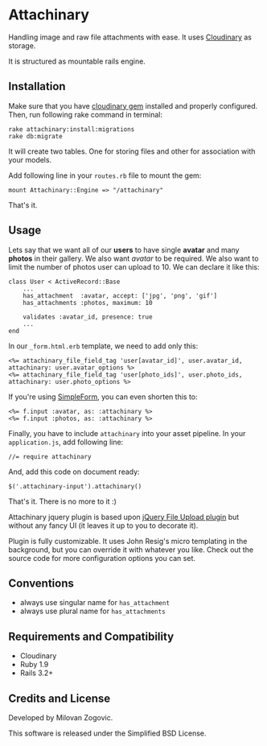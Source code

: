 # Attachinary

Handling image and raw file attachments with ease.
It uses [Cloudinary](http://cloudinary.com) as storage.

It is structured as mountable rails engine.


## Installation

Make sure that you have [cloudinary gem](https://github.com/cloudinary/cloudinary_gem) installed and properly configured. Then, run following rake command in terminal:

	rake attachinary:install:migrations
	rake db:migrate

It will create two tables. One for storing files and other for association with your models.

Add following line in your `routes.rb` file to mount the gem:

	mount Attachinary::Engine => "/attachinary"

That's it.


## Usage

Lets say that we want all of our **users** to have single **avatar** and many **photos** in their gallery. We also want *avatar* to be required. We also want to limit the number of photos user can upload to 10. We can declare it like this:

	class User < ActiveRecord::Base
		...
		has_attachment  :avatar, accept: ['jpg', 'png', 'gif']
		has_attachments :photos, maximum: 10

		validates :avatar_id, presence: true
		...
	end

In our `_form.html.erb` template, we need to add only this:

	<%= attachinary_file_field_tag 'user[avatar_id]', user.avatar_id, attachinary: user.avatar_options %>
	<%= attachinary_file_field_tag 'user[photo_ids]', user.photo_ids, attachinary: user.photo_options %>

If you're using [SimpleForm](https://github.com/plataformatec/simple_form), you can even shorten this to:

	<%= f.input :avatar, as: :attachinary %>
	<%= f.input :photos, as: :attachinary %>

Finally, you have to include `attachinary` into your asset pipeline. In your `application.js`, add following line:

	//= require attachinary

And, add this code on document ready:

	$('.attachinary-input').attachinary()

That's it. There is no more to it :)

Attachinary jquery plugin is based upon [jQuery File Upload plugin](https://github.com/blueimp/jQuery-File-Upload) but without any fancy UI (it leaves it up to you to decorate it).

Plugin is fully customizable. It uses John Resig's micro templating in the background, but you can override it with whatever you like. Check out the source code for more configuration options you can set.


## Conventions

* always use singular name for `has_attachment`
* always use plural name for `has_attachments`


## Requirements and Compatibility

* Cloudinary
* Ruby 1.9
* Rails 3.2+


## Credits and License

Developed by Milovan Zogovic.

This software is released under the Simplified BSD License.
